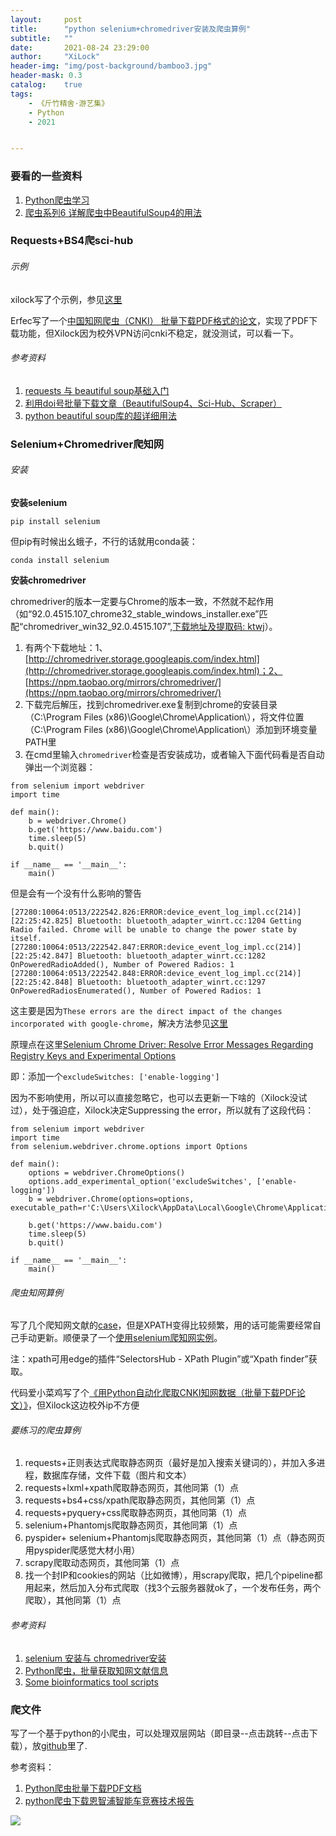 ```yaml
---
layout:     post
title:      "python selenium+chromedriver安装及爬虫算例"
subtitle:   ""
date:       2021-08-24 23:29:00
author:     "XiLock"
header-img: "img/post-background/bamboo3.jpg"
header-mask: 0.3
catalog:    true
tags:
    - 《斤竹精舍·游艺集》
    - Python
    - 2021


---
```


### 要看的一些资料
1. [Python爬虫学习](https://thelnktears.github.io/2020/03/13/Python%E7%88%AC%E8%99%AB%E5%AD%A6%E4%B9%A0/)
1. [爬虫系列6 详解爬虫中BeautifulSoup4的用法](https://segmentfault.com/a/1190000039030926)


### Requests+BS4爬sci-hub

###### 示例
xilock写了个示例，参见[这里](https://github.com/molakirlee/sci-hub_spider)

Erfec写了一个[中国知网爬虫（CNKI） 批量下载PDF格式的论文](https://blog.csdn.net/weixin_45352617/article/details/104281295)，实现了PDF下载功能，但Xilock因为校外VPN访问cnki不稳定，就没测试，可以看一下。

###### 参考资料 
1. [requests 与 beautiful soup基础入门](https://www.jianshu.com/p/9c266216957b)
1. [利用doi号批量下载文章（BeautifulSoup4、Sci-Hub、Scraper）](https://www.mengshuo.xyz/2022/02/10/other/sci_scraper/#%E6%A0%B9%E6%8D%AEDOI%E5%8F%B7%E6%89%B9%E9%87%8F%E4%B8%8B%E8%BD%BD%E6%96%87%E7%8C%AE)
1. [python beautiful soup库的超详细用法](https://www.cnblogs.com/111testing/p/10323159.html)


### Selenium+Chromedriver爬知网
###### 安装

**安装selenium**

```
pip install selenium
```
但pip有时候出幺蛾子，不行的话就用conda装：
```
conda install selenium
```

**安装chromedriver**

chromedriver的版本一定要与Chrome的版本一致，不然就不起作用（如“92.0.4515.107_chrome32_stable_windows_installer.exe”匹配“chromedriver_win32_92.0.4515.107”,[下载地址及提取码: ktwj](https://pan.baidu.com/s/1QraUPswlRRUrPzLIEtinzQ)）。  
1. 有两个下载地址：1、 [http://chromedriver.storage.googleapis.com/index.html](http://chromedriver.storage.googleapis.com/index.html)；2、 [https://npm.taobao.org/mirrors/chromedriver/](https://npm.taobao.org/mirrors/chromedriver/)
1. 下载完后解压，找到chromedriver.exe复制到chrome的安装目录（C:\Program Files (x86)\Google\Chrome\Application\），将文件位置（C:\Program Files (x86)\Google\Chrome\Application\）添加到环境变量PATH里
1. 在cmd里输入`chromedriver`检查是否安装成功，或者输入下面代码看是否自动弹出一个浏览器：

```
from selenium import webdriver
import time

def main():
    b = webdriver.Chrome()
    b.get('https://www.baidu.com')
    time.sleep(5)
    b.quit()

if __name__ == '__main__':
    main()
```

但是会有一个没有什么影响的警告
```
[27280:10064:0513/222542.826:ERROR:device_event_log_impl.cc(214)] [22:25:42.825] Bluetooth: bluetooth_adapter_winrt.cc:1204 Getting Radio failed. Chrome will be unable to change the power state by itself.
[27280:10064:0513/222542.847:ERROR:device_event_log_impl.cc(214)] [22:25:42.847] Bluetooth: bluetooth_adapter_winrt.cc:1282 OnPoweredRadioAdded(), Number of Powered Radios: 1
[27280:10064:0513/222542.848:ERROR:device_event_log_impl.cc(214)] [22:25:42.848] Bluetooth: bluetooth_adapter_winrt.cc:1297 OnPoweredRadiosEnumerated(), Number of Powered Radios: 1
```

这主要是因为`These errors are the direct impact of the changes incorporated with google-chrome`，解决方法参见[这里](https://stackoverflow.com/questions/61325672/browser-switcher-service-cc238-xxx-init-error-with-python-selenium-script-w)

原理点在这里[Selenium Chrome Driver: Resolve Error Messages Regarding Registry Keys and Experimental Options](http://blogs.stevelongchen.com/2020/05/15/selenium-chrome-driver-resolve-error-messages-regarding-registry-keys-and-experimental-options/)

即：添加一个`excludeSwitches: ['enable-logging']`

因为不影响使用，所以可以直接忽略它，也可以去更新一下啥的（Xilock没试过），处于强迫症，Xilock决定Suppressing the error，所以就有了这段代码：
```
from selenium import webdriver
import time
from selenium.webdriver.chrome.options import Options

def main():
    options = webdriver.ChromeOptions()
    options.add_experimental_option('excludeSwitches', ['enable-logging'])
    b = webdriver.Chrome(options=options, executable_path=r'C:\Users\Xilock\AppData\Local\Google\Chrome\Application\chromedriver.exe') 
    
    b.get('https://www.baidu.com')
    time.sleep(5)
    b.quit()

if __name__ == '__main__':
    main()
```

###### 爬虫知网算例
写了几个爬知网文献的[case](https://github.com/molakirlee/python_selenium)，但是XPATH变得比较频繁，用的话可能需要经常自己手动更新。顺便录了一个[使用selenium爬知网实例](https://www.bilibili.com/video/BV1U44y1k7Yq/)。

注：xpath可用edge的插件“SelectorsHub - XPath Plugin”或“Xpath finder”获取。


代码爱小菜鸡写了个[《用Python自动化爬取CNKI知网数据（批量下载PDF论文）》](https://blog.csdn.net/weixin_45678463/article/details/111826523)，但Xilock这边校外ip不方便


###### 要练习的爬虫算例
1. requests+正则表达式爬取静态网页（最好是加入搜索关键词的），并加入多进程，数据库存储，文件下载（图片和文本）
2. requests+lxml+xpath爬取静态网页，其他同第（1）点
3. requests+bs4+css/xpath爬取静态网页，其他同第（1）点
4. requests+pyquery+css爬取静态网页，其他同第（1）点
5. selenium+Phantomjs爬取静态网页，其他同第（1）点
6. pyspider+ selenium+Phantomjs爬取静态网页，其他同第（1）点（静态网页用pyspider爬感觉大材小用）
7. scrapy爬取动态网页，其他同第（1）点
8. 找一个封IP和cookies的网站（比如微博），用scrapy爬取，把几个pipeline都用起来，然后加入分布式爬取（找3个云服务器就ok了，一个发布任务，两个爬取），其他同第（1）点

###### 参考资料
1. [selenium 安装与 chromedriver安装](https://www.cnblogs.com/lfri/p/10542797.html)
1. [Python爬虫，批量获取知网文献信息](http://events.jianshu.io/p/56722a33ad07)
1. [Some bioinformatics tool scripts](https://github.com/byemaxx/BioTools)

### 爬文件
写了一个基于python的小爬虫，可以处理双层网站（即目录--点击跳转--点击下载），放[github](https://github.com/molakirlee/crawler_request)里了.

参考资料：
1. [Python爬虫批量下载PDF文档](https://blog.csdn.net/qq_41101239/article/details/118094007?ops_request_misc=%257B%2522request%255Fid%2522%253A%2522165251933916781483765713%2522%252C%2522scm%2522%253A%252220140713.130102334.pc%255Fall.%2522%257D&request_id=165251933916781483765713&biz_id=0&utm_medium=distribute.pc_search_result.none-task-blog-2~all~first_rank_ecpm_v1~rank_v31_ecpm-4-118094007-null-null.142^v9^pc_search_result_cache,157^v4^control&utm_term=python%E6%89%B9%E9%87%8F%E4%B8%8B%E8%BD%BDpdf%E6%96%87%E4%BB%B6)
1. [python爬虫下载恩智浦智能车竞赛技术报告](https://thelnktears.github.io/2020/04/01/python%E7%88%AC%E8%99%AB%E4%B8%8B%E8%BD%BD%E6%81%A9%E6%99%BA%E6%B5%A6%E6%99%BA%E8%83%BD%E8%BD%A6%E7%AB%9E%E8%B5%9B%E6%8A%80%E6%9C%AF%E6%8A%A5%E5%91%8A/)


![](/img/wc-tail.GIF)
